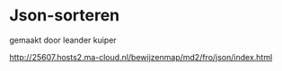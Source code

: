 # Json-sorteren

gemaakt door leander kuiper

http://25607.hosts2.ma-cloud.nl/bewijzenmap/md2/fro/json/index.html
